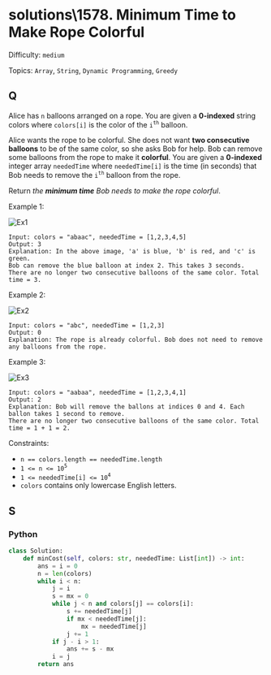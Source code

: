 # solutions\1578. Minimum Time to Make Rope Colorful

Difficulty: `medium`

Topics: `Array`, `String`, `Dynamic Programming`, `Greedy`

## Q

Alice has `n` balloons arranged on a rope. You are given a **0-indexed** string colors where `colors[i]` is the color of the `i`<sup>`th`</sup> balloon.

Alice wants the rope to be colorful. She does not want **two consecutive balloons** to be of the same color, so she asks Bob for help. Bob can remove some balloons from the rope to make it **colorful**. You are given a **0-indexed** integer array `neededTime` where `neededTime[i]` is the time (in seconds) that Bob needs to remove the `i`<sup>`th`</sup> balloon from the rope.

Return _the **minimum time** Bob needs to make the rope colorful_.

Example 1:

![Ex1](https://assets.leetcode.com/uploads/2021/12/13/ballon1.jpg)

```
Input: colors = "abaac", neededTime = [1,2,3,4,5]
Output: 3
Explanation: In the above image, 'a' is blue, 'b' is red, and 'c' is green.
Bob can remove the blue balloon at index 2. This takes 3 seconds.
There are no longer two consecutive balloons of the same color. Total time = 3.
```

Example 2:

![Ex2](https://assets.leetcode.com/uploads/2021/12/13/balloon2.jpg)

```
Input: colors = "abc", neededTime = [1,2,3]
Output: 0
Explanation: The rope is already colorful. Bob does not need to remove any balloons from the rope.
```

Example 3:

![Ex3](https://assets.leetcode.com/uploads/2021/12/13/balloon3.jpg)

```
Input: colors = "aabaa", neededTime = [1,2,3,4,1]
Output: 2
Explanation: Bob will remove the ballons at indices 0 and 4. Each ballon takes 1 second to remove.
There are no longer two consecutive balloons of the same color. Total time = 1 + 1 = 2.
```

Constraints:

- `n == colors.length == neededTime.length`
- `1 <= n <= 10`<sup>`5`</sup>
- `1 <= neededTime[i] <= 10`<sup>`4`</sup>
- `colors` contains only lowercase English letters.

## S

### Python

```python
class Solution:
    def minCost(self, colors: str, neededTime: List[int]) -> int:
        ans = i = 0
        n = len(colors)
        while i < n:
            j = i
            s = mx = 0
            while j < n and colors[j] == colors[i]:
                s += neededTime[j]
                if mx < neededTime[j]:
                    mx = neededTime[j]
                j += 1
            if j - i > 1:
                ans += s - mx
            i = j
        return ans
```
